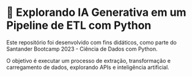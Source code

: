 # 🧠 Explorando IA Generativa em um Pipeline de ETL com Python

Este repositório foi desenvolvido com fins didáticos, como parte do Santander Bootcamp 2023 - Ciência de Dados com Python.

O objetivo é executar um processo de extração, transformação e carregamento de dados, explorando APIs e inteligência artificial.